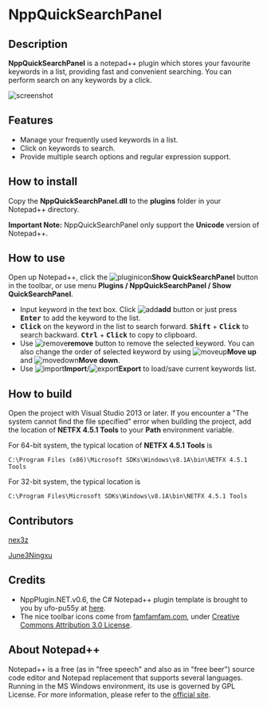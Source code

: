 # NppQuickSearchPanel

## Description

**NppQuickSearchPanel** is a notepad++ plugin which stores your favourite keywords in a list, providing fast and convenient searching. You can perform search on any keywords by a click.

![screenshot][1]


## Features

- Manage your frequently used keywords in a list. 
- Click on keywords to search.
- Provide multiple search options and regular expression support.


## How to install 

Copy the **NppQuickSearchPanel.dll** to the **plugins** folder in your Notepad++ directory.

**Important Note:** NppQuickSearchPanel only support the **Unicode** version of Notepad++.


## How to use

Open up Notepad++, click the ![pluginicon][2]**Show QuickSearchPanel** button in the toolbar, or use menu **Plugins / NppQuickSearchPanel / Show QuickSearchPanel**.

- Input keyword in the text box. Click ![add][3]**add** button or just press <kbd>**Enter**</kbd> to add the keyword to the list. 
- <kbd>**Click**</kbd> on the keyword in the list to search forward. <kbd>**Shift**</kbd> + <kbd>**Click**</kbd> to search backward. <kbd>**Ctrl**</kbd> + <kbd>**Click**</kbd> to copy to clipboard.
- Use ![remove][4]**remove** button to remove the selected keyword. You can also change the order of selected keyword by using ![moveup][5]**Move up** and ![movedown][6]**Move down**.
- Use ![import][7]**Import**/![export][8]**Export** to load/save current keywords list.


## How to build

Open the project with Visual Studio 2013 or later. If you encounter a "The system cannot find the file specified" error when building the project, add the location of **NETFX 4.5.1 Tools** to your **Path** environment variable. 

For 64-bit system, the typical location of **NETFX 4.5.1 Tools** is 
```
C:\Program Files (x86)\Microsoft SDKs\Windows\v8.1A\bin\NETFX 4.5.1 Tools
```

For 32-bit system, the typical location is 
```
C:\Program Files\Microsoft SDKs\Windows\v8.1A\bin\NETFX 4.5.1 Tools
```


## Contributors

[nex3z](https://github.com/nex3z)

[June3Ningxu](https://github.com/June3Ningxu)


## Credits

- NppPlugin.NET.v0.6, the C# Notepad++ plugin template is brought to you by ufo-pu55y at [here][9].
- The nice toolbar icons come from [famfamfam.com][10], under [Creative Commons Attribution 3.0 License][11].


## About Notepad++

Notepad++ is a free (as in "free speech" and also as in "free beer") source code editor and Notepad replacement that supports several languages. Running in the MS Windows environment, its use is governed by GPL License.
For more information, please refer to the [official site][12].


  [1]: http://blog.nex3z.com/wp-content/uploads/2015/05/screenshot.png
  [2]: http://blog.nex3z.com/wp-content/uploads/2015/05/magnifier.png
  [3]: http://blog.nex3z.com/wp-content/uploads/2015/05/add.png
  [4]: http://blog.nex3z.com/wp-content/uploads/2015/05/delete.png
  [5]: http://blog.nex3z.com/wp-content/uploads/2015/05/arrow_up.png
  [6]: http://blog.nex3z.com/wp-content/uploads/2015/05/arrow_down.png
  [7]: http://blog.nex3z.com/wp-content/uploads/2015/05/folder_page_white.png
  [8]: http://blog.nex3z.com/wp-content/uploads/2015/05/disk.png
  [9]: http://sourceforge.net/projects/sourcecookifier/files/other%20plugins/
  [10]: http://www.famfamfam.com/    "famfamfam.com"
  [11]: http://creativecommons.org/licenses/by/2.5/    "Creative Commons Attribution 3.0 License"
  [12]: https://notepad-plus-plus.org/    "Notepad ++ Home"